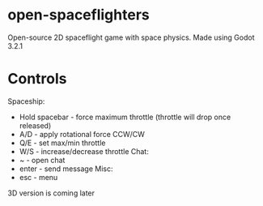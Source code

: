 # open-spaceflighters
Open-source 2D spaceflight game with space physics. Made using Godot 3.2.1

# Controls
Spaceship:
- Hold spacebar - force maximum throttle (throttle will drop once released)
- A/D - apply rotational force CCW/CW
- Q/E - set max/min throttle
- W/S - increase/decrease throttle
Chat:
- ~ - open chat
- enter - send message
Misc: 
- esc - menu

3D version is coming later
